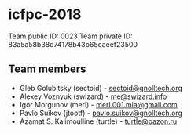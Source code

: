 # icfpc-2018

Team public ID: 0023
Team private ID: 83a5a58b38d74178b43b65caeef23500

## Team members
* Gleb Golubitsky (sectoid) - sectoid@gnolltech.org
* Alexey Voznyuk (swizard) - me@swizard.info
* Igor Morgunov (merl) - merl.001.mia@gmail.com
* Pavlo Suikov (jtootf) - pavlo.suikov@gnolltech.org
* Azamat S. Kalimoulline (turtle) - turtle@bazon.ru
